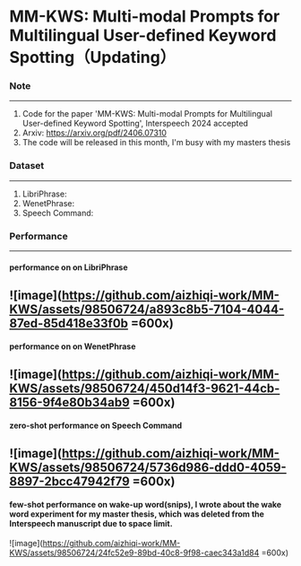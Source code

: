 # MM-KWS: Multi-modal Prompts for Multilingual User-defined Keyword Spotting（Updating）

### Note
---
1. Code for the paper 'MM-KWS: Multi-modal Prompts for Multilingual User-defined Keyword Spotting', Interspeech 2024 accepted
2. Arxiv: <a>https://arxiv.org/pdf/2406.07310</a>
4. The code will be released in this month, I'm busy with my masters thesis

### Dataset
---
1. LibriPhrase:
2. WenetPhrase:
3. Speech Command:

### Performance
---
#### performance on on LibriPhrase
   
   ![image](https://github.com/aizhiqi-work/MM-KWS/assets/98506724/a893c8b5-7104-4044-87ed-85d418e33f0b =600x)
---
#### performance on on WenetPhrase
   
   ![image](https://github.com/aizhiqi-work/MM-KWS/assets/98506724/450d14f3-9621-44cb-8156-9f4e80b34ab9 =600x)
---
#### zero-shot performance on Speech Command
   
   ![image](https://github.com/aizhiqi-work/MM-KWS/assets/98506724/5736d986-ddd0-4059-8897-2bcc47942f79 =600x)
---
#### few-shot performance on wake-up word(snips), I wrote about the wake word experiment for my master thesis, which was deleted from the Interspeech manuscript due to space limit.
   
   ![image](https://github.com/aizhiqi-work/MM-KWS/assets/98506724/24fc52e9-89bd-40c8-9f98-caec343a1d84 =600x)




